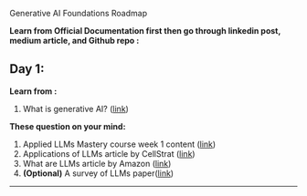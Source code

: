 Generative AI Foundations Roadmap 

**Learn from Official Documentation first then go through linkedin post, medium article, and Github repo  :**

## Day 1:

**Learn from   :**

1. What is generative AI? ([link](https://youtu.be/_6R7Ym6Vy_I?si=2kI4uZrR4itAVJv5))

**These question on your mind:**

1. Applied LLMs Mastery course week 1 content ([link](https://github.com/aishwaryanr/awesome-generative-ai-guide/blob/main/free_courses/Applied_LLMs_Mastery_2024/week1_part1_foundations.md))
2. Applications of LLMs article by CellStrat ([link](https://cellstrat.medium.com/real-world-use-cases-for-large-language-models-llms-d71c3a577bf2))
3. What are LLMs article by Amazon ([link](https://aws.amazon.com/what-is/large-language-model/))
4. **(Optional)** A survey of LLMs paper([link](https://arxiv.org/abs/2303.18223)) 

---
